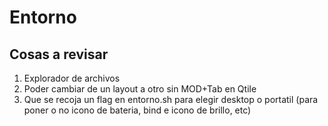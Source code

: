 # Entorno

## Cosas a revisar
1. Explorador de archivos
2. Poder cambiar de un layout a otro sin MOD+Tab en Qtile
3. Que se recoja un flag en entorno.sh para elegir desktop o portatil (para poner o no icono de bateria, bind e icono de brillo, etc)
